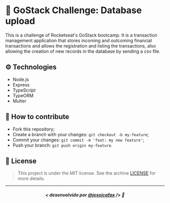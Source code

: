 # 🚀 GoStack Challenge: Database upload
This is a challenge of Rocketseat's GoStack bootcamp. It is a transaction management application that stores incoming and outcoming financial transactions and allows the registration and listing the transactions, also allowing the creation of new records in the database by sending a csv file.

## ⚙️ Technologies
- Node.js
- Express
- TypeScript
- TypeORM
- Multer

## 🤔 How to contribute

- Fork this repository;
- Create a branch with your changes: `git checkout -b my-feature`;
- Commit your changes: `git commit -m 'feat: my new feature'`;
- Push your branch: `git push origin my-feature`.

## 📜 License

> This project is under the MIT license. See the archive [LICENSE](https://github.com/jessicafpx/gostack-desafio-database-upload/blob/master/LICENSE.md) for more details.
---

##### <p align="center"> <strong> < desenvolvido por <a href="github.com/jessicafpx"> @jessicafpx</a> /></strong> 👋

